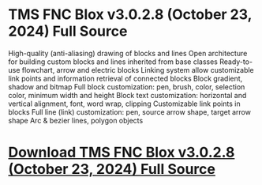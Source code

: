 # TMS FNC Blox v3.0.2.8 (October 23, 2024) Full Source

High-quality (anti-aliasing) drawing of blocks and lines
Open architecture for building custom blocks and lines inherited from base classes
Ready-to-use flowchart, arrow and electric blocks
Linking system allow customizable link points and information retrieval of connected blocks
Block gradient, shadow and bitmap
Full block customization: pen, brush, color, selection color, minimum width and height
Block text customization: horizontal and vertical alignment, font, word wrap, clipping
Customizable link points in blocks
Full line (link) customization: pen, source arrow shape, target arrow shape
Arc & bezier lines, polygon objects


# [Download TMS FNC Blox v3.0.2.8 (October 23, 2024) Full Source](https://developer.team/delphi/35024-tms-fnc-blox-v3028-october-23-2024-full-source.html)
